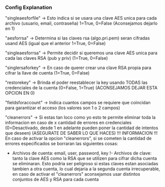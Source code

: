 ### Config Explanation
"singleaesforfile"    -> Esto indica si se usara una clave AES unica para cada archivo (usuario, email, contraseña) 1=True, 0=False (Aconsejamos dejarlo en 1)

"aesforrsa"           -> Determina si las claves rsa (algo.pri.pem) seran cifradas usand AES (igual que el anterior 1=True, 0=False)

"singleaesforrsa"     -> Permite decidir si queremos una clave AES unica para cada las claves RSA (pub y priv) (1=True, 0=False)

"singlersaforkey"     -> En caso de querer crear una clave RSA propia para cifrar la llave de cuenta (1=True, 0=False)

"restorekey"          -> Brinda el poder reestablecer la key usando TODAS las credenciales de la cuenta (0=False, 1=True) (ACONSEJAMOS DEJAR ESTA OPCION EN 0)

"fieldsforaccount"    -> Indica cuantos campos se requiere que coincidan para garantizar el acceso (los valores son 1 o 2 campos)

"cleanerrors"         -> Si estas tan loco como yo esto te permite eliminar toda la informacion en caso de x cantidad de errores en credenciales (0=Desactivado, desde
1 en adelante pueden poner la cantidad de intentos que deseen) (ASEGURATE DE SABER LO QUE HACES)
!!! INFORMACION !!!
En caso de activar la opcion "cleanerrors", si se cometen la cantidad de errores especificados se borraran las siguientes cosas:
- Archivos de cuenta: email, user, password, key
!- Archivos de clave: tanto la clave AES como la RSA que se utilizen para cifrar dicha cuenta se eliminaran. Esto podria ser peligroso si estas claves estan
asociadas tambien a otra cuenta, lo cual dejaria a la segunda cuenta irrecuperable, en caso de activar el "cleanerrors" aconsejamos usar distintos conjuntos de AES y RSA
para cada cuenta 
